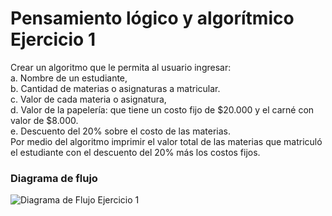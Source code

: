 # Pensamiento lógico y algorítmico Ejercicio 1

Crear un algoritmo que le permita al usuario ingresar:<br>
a. Nombre de un estudiante,<br>
b. Cantidad de materias o asignaturas a matricular.<br>
c. Valor de cada materia o asignatura,<br>
d. Valor de la papelería: que tiene un costo fijo de $20.000 y el carné con valor de $8.000.<br>
e. Descuento del 20% sobre el costo de las materias.<br>
Por medio del algoritmo imprimir el valor total de las materias que matriculó el estudiante con el descuento del 20% más los costos fijos.<br>

### Diagrama de flujo
![Diagrama de Flujo Ejercicio 1](https://user-images.githubusercontent.com/16197568/174928865-d6a5d5af-dd92-4229-b432-ce40c5c65dc6.jpeg)
